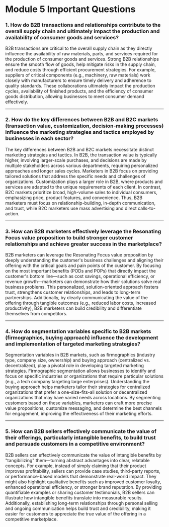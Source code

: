 # Module 5 Important Questions

### 1. How do B2B transactions and relationships contribute to the overall supply chain and ultimately impact the production and availability of consumer goods and services?

B2B transactions are critical to the overall supply chain as they directly influence the availability of raw materials, parts, and services required for the production of consumer goods and services. Strong B2B relationships ensure the smooth flow of goods, help mitigate risks in the supply chain, and reduce costs through efficient procurement strategies. For example, suppliers of critical components (e.g., machinery, raw materials) work closely with manufacturers to ensure timely delivery and adherence to quality standards. These collaborations ultimately impact the production cycles, availability of finished products, and the efficiency of consumer goods distribution, allowing businesses to meet consumer demand effectively.

---

### 2. How do the key differences between B2B and B2C markets (transaction value, customization, decision-making processes) influence the marketing strategies and tactics employed by businesses in each sector?

The key differences between B2B and B2C markets necessitate distinct marketing strategies and tactics. In B2B, the transaction value is typically higher, involving larger-scale purchases, and decisions are made by multiple stakeholders across various departments, requiring personalized approaches and longer sales cycles. Marketers in B2B focus on providing tailored solutions that address the specific needs and challenges of organizations. Customization plays a larger role in B2B, where products and services are adapted to the unique requirements of each client. In contrast, B2C markets prioritize broad, high-volume sales to individual consumers, emphasizing price, product features, and convenience. Thus, B2B marketers must focus on relationship-building, in-depth communication, and trust, while B2C marketers use mass advertising and direct calls-to-action.

---

### 3. How can B2B marketers effectively leverage the Resonating Focus value proposition to build stronger customer relationships and achieve greater success in the marketplace?

B2B marketers can leverage the Resonating Focus value proposition by deeply understanding the customer's business challenges and aligning their offering with the critical goals and pain points of the customer. By focusing on the most important benefits (PODs and POPs) that directly impact the customer's bottom line—such as cost savings, operational efficiency, or revenue growth—marketers can demonstrate how their solutions solve real business problems. This personalized, solution-oriented approach fosters trust, strengthens customer relationships, and leads to long-term partnerships. Additionally, by clearly communicating the value of the offering through tangible outcomes (e.g., reduced labor costs, increased productivity), B2B marketers can build credibility and differentiate themselves from competitors.

---

### 4. How do segmentation variables specific to B2B markets (firmographics, buying approach) influence the development and implementation of targeted marketing strategies?

Segmentation variables in B2B markets, such as firmographics (industry type, company size, ownership) and buying approach (centralized vs. decentralized), play a pivotal role in developing targeted marketing strategies. Firmographic segmentation allows businesses to identify and focus on specific industries or organizations that require particular solutions (e.g., a tech company targeting large enterprises). Understanding the buying approach helps marketers tailor their strategies for centralized organizations that prefer a one-size-fits-all solution or decentralized organizations that may have varied needs across locations. By segmenting customers based on these variables, marketers can craft more precise value propositions, customize messaging, and determine the best channels for engagement, improving the effectiveness of their marketing efforts.

---

### 5. How can B2B sellers effectively communicate the value of their offerings, particularly intangible benefits, to build trust and persuade customers in a competitive environment?

B2B sellers can effectively communicate the value of intangible benefits by "tangibilizing" them—turning abstract advantages into clear, relatable concepts. For example, instead of simply claiming that their product improves profitability, sellers can provide case studies, third-party reports, or performance-based models that demonstrate real-world impact. They might also highlight qualitative benefits such as improved customer loyalty, enhanced operational efficiency, or stronger brand reputation. By providing quantifiable examples or sharing customer testimonials, B2B sellers can illustrate how intangible benefits translate into measurable results. Additionally, establishing long-term relationships through personal selling and ongoing communication helps build trust and credibility, making it easier for customers to appreciate the true value of the offering in a competitive marketplace.
